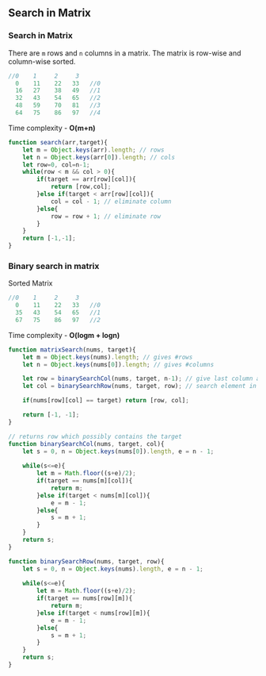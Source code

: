 ## Search in Matrix

### Search in Matrix

There are `m` rows and `n` columns in a matrix. The matrix is row-wise and column-wise sorted. 

```javascript
//0    1     2     3
  0    11    22   33   //0
  16   27    38   49   //1
  32   43    54   65   //2
  48   59    70   81   //3
  64   75    86   97   //4
```

Time complexity - **O(m+n)**

```javascript
function search(arr,target){
    let m = Object.keys(arr).length; // rows
    let n = Object.keys(arr[0]).length; // cols
    let row=0, col=n-1;
    while(row < m && col > 0){
        if(target == arr[row][col]){
            return [row,col];
        }else if(target < arr[row][col]){
            col = col - 1; // eliminate column
        }else{
            row = row + 1; // eliminate row
        }
    }
    return [-1,-1];
}
```

### Binary search in matrix

Sorted Matrix

```javascript
//0    1     2     3
  0    11    22   33   //0
  35   43    54   65   //1
  67   75    86   97   //2
```

Time complexity - **O(logm + logn)**

```javascript
function matrixSearch(nums, target){
    let m = Object.keys(nums).length; // gives #rows
    let n = Object.keys(nums[0]).length; // gives #columns

    let row = binarySearchCol(nums, target, n-1); // give last column and get row
    let col = binarySearchRow(nums, target, row); // search element in that row

    if(nums[row][col] == target) return [row, col];

    return [-1, -1];
}

// returns row which possibly contains the target
function binarySearchCol(nums, target, col){
    let s = 0, n = Object.keys(nums[0]).length, e = n - 1;
    
    while(s<=e){
        let m = Math.floor((s+e)/2);
        if(target == nums[m][col]){
            return m;
        }else if(target < nums[m][col]){
            e = m - 1;
        }else{
            s = m + 1;
        }
    }
    return s;
}

function binarySearchRow(nums, target, row){
    let s = 0, n = Object.keys(nums).length, e = n - 1;
    
    while(s<=e){
        let m = Math.floor((s+e)/2);
        if(target == nums[row][m]){
            return m;
        }else if(target < nums[row][m]){
            e = m - 1;
        }else{
            s = m + 1;
        }
    }
    return s;
}
```

